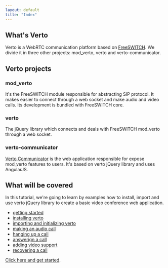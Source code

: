 ```yaml
---
layout: default
title: "Index"
---
```


## What's Verto

Verto is a WebRTC communication platform based on [FreeSWITCH](https://freeswitch.org/). We divide it in three other projects: mod_verto, verto and verto-communicator. 


## Verto projects

### mod_verto

It's the FreeSWITCH module responsible for abstracting SIP protocol. It makes easier to connect through a web socket and make audio and video calls. Its development is bundled with FreeSWITCH core.

### verto

The jQuery library which connects and deals with FreeSWITCH mod_verto through a web socket.

### verto-communicator

[Verto Communicator](https://freeswitch.org/confluence/display/FREESWITCH/Verto+Communicator) is the web application responsible for expose mod_verto features to users. It's based on verto jQuery library and uses AngularJS.

## What will be covered

In this tutorial, we're going to learn by examples how to install, import and use verto jQuery library to create a basic video conference web application.

- [getting started](/doc/getting-started.html)
- [installing verto](/doc/installing-verto.html)
- [importing and initializing verto](/doc/initializing-verto.html)
- [making an audio call](/doc/making-a-call.html)
- [hanging up a call](/doc/hanging-up-a-call.html)
- [answerign a call](/doc/answering-a-call.html)
- [adding video support](/doc/adding-video-support.html)
- [recovering a call](/doc/recovering-a-call.html)

[Click here and get started](/doc/getting-started.html).
